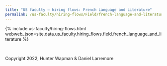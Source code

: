 ```yaml
---
title: "US faculty — hiring flows: French Language and Literature"
permalink: /us-faculty/hiring-flows/Field/french-language-and-literature/
---
```


{% include us-faculty/hiring-flows.html webweb_json=site.data.us_faculty.hiring_flows.field.french_language_and_literature %}

<br>

Copyright 2022, Hunter Wapman & Daniel Larremore